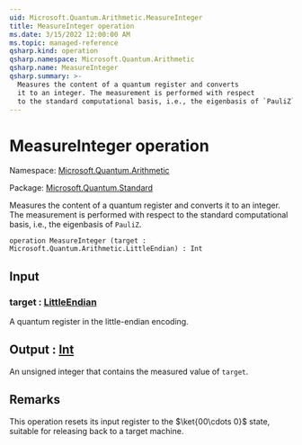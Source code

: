 ```yaml
---
uid: Microsoft.Quantum.Arithmetic.MeasureInteger
title: MeasureInteger operation
ms.date: 3/15/2022 12:00:00 AM
ms.topic: managed-reference
qsharp.kind: operation
qsharp.namespace: Microsoft.Quantum.Arithmetic
qsharp.name: MeasureInteger
qsharp.summary: >-
  Measures the content of a quantum register and converts
  it to an integer. The measurement is performed with respect
  to the standard computational basis, i.e., the eigenbasis of `PauliZ`.
---
```


# MeasureInteger operation

Namespace: [Microsoft.Quantum.Arithmetic](xref:Microsoft.Quantum.Arithmetic)

Package: [Microsoft.Quantum.Standard](https://nuget.org/packages/Microsoft.Quantum.Standard)


Measures the content of a quantum register and convertsit to an integer. The measurement is performed with respectto the standard computational basis, i.e., the eigenbasis of `PauliZ`.

```qsharp
operation MeasureInteger (target : Microsoft.Quantum.Arithmetic.LittleEndian) : Int
```


## Input

### target : [LittleEndian](xref:Microsoft.Quantum.Arithmetic.LittleEndian)

A quantum register in the little-endian encoding.



## Output : [Int](xref:microsoft.quantum.qsharp.valueliterals#int-literals)

An unsigned integer that contains the measured value of `target`.

## Remarks

This operation resets its input register to the $\ket{00\cdots 0}$ state,suitable for releasing back to a target machine.